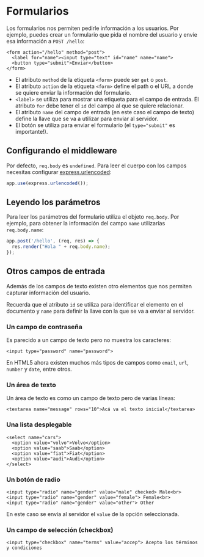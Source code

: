 # Formularios

Los formularios nos permiten pedirle información a los usuarios. Por ejemplo, puedes crear un formulario que pida el nombre del usuario y envíe esa información a `POST /hello`:

```markup
<form action="/hello" method="post">
  <label for="name"><input type="text" id="name" name="name">
  <button type="submit">Enviar</button>
</form>
```

* El atributo `method` de la etiqueta `<form>` puede ser `get` o `post`.
* El atributo `action` de la etiqueta `<form>` define el path o el URL a donde se quiere enviar la información del formulario.
* `<label>` se utiliza para mostrar una etiqueta para el campo de entrada. El atributo `for` debe tener el `id` del campo al que se quiere relacionar.
* El atributo `name` del campo de entrada \(en este caso el campo de texto\) define la llave que se va a utilizar para enviar al servidor.
* El botón se utiliza para enviar el formulario \(el `type="submit"` es importante!\).

## Configurando el middleware

Por defecto, `req.body` es `undefined`. Para leer el cuerpo con los campos necesitas configurar [express.urlencoded](https://expressjs.com/en/4x/api.html#express.urlencoded):

```javascript
app.use(express.urlencoded());
```

## Leyendo los parámetros

Para leer los parámetros del formulario utiliza el objeto `req.body`. Por ejemplo, para obtener la información del campo `name` utilizarías `req.body.name`:

```javascript
app.post('/hello', (req, res) => {
  res.render("Hola " + req.body.name);
});
```

## Otros campos de entrada

Además de los campos de texto existen otro elementos que nos permiten capturar información del usuario.

Recuerda que el atributo `id` se utiliza para identificar el elemento en el documento y `name` para definir la llave con la que se va a enviar al servidor.

### Un campo de contraseña

Es parecido a un campo de texto pero no muestra los caracteres:

```markup
<input type="password" name="password">
```

En HTML5 ahora existen muchos más tipos de campos como `email`, `url`, `number` y `date`, entre otros.

### Un área de texto

Un área de texto es como un campo de texto pero de varias líneas:

```markup
<textarea name="message" rows="10">Acá va el texto inicial</textarea>
```

### Una lista desplegable

```markup
<select name="cars">
  <option value="volvo">Volvo</option>
  <option value="saab">Saab</option>
  <option value="fiat">Fiat</option>
  <option value="audi">Audi</option>
</select>
```

### Un botón de radio

```markup
<input type="radio" name="gender" value="male" checked> Male<br>
<input type="radio" name="gender" value="female"> Female<br>
<input type="radio" name="gender" value="other"> Other
```

En este caso se envía al servidor el `value` de la opción seleccionada.

### Un campo de selección \(checkbox\)

```markup
<input type="checkbox" name="terms" value="accep"> Acepto los términos y condiciones
```


